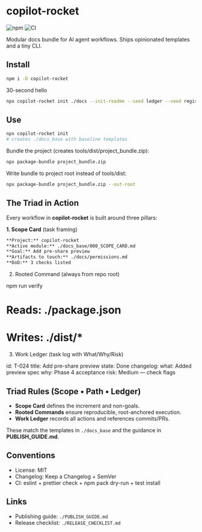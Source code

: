 # copilot-rocket

![npm](https://img.shields.io/npm/v/copilot-rocket.svg)
![CI](https://img.shields.io/github/actions/workflow/status/6hostsRus/copilot_rocket/ci.yml?branch=main)

Modular docs bundle for AI agent workflows. Ships opinionated templates and a tiny CLI.

## Install

```sh
npm i -D copilot-rocket
```

30-second hello

```sh
npx copilot-rocket init ./docs --init-readme --seed ledger --seed registry
```

## Use

```sh
npx copilot-rocket init
# creates ./docs_base with baseline templates
```

Bundle the project (creates tools/dist/project_bundle.zip):

```sh
npx package-bundle project_bundle.zip
```

Write bundle to project root instead of tools/dist:

```sh
npx package-bundle project_bundle.zip --out-root
```

## The Triad in Action

Every workflow in **copilot-rocket** is built around three pillars:

**1. Scope Card** (task framing)

```markdown
**Project:** copilot-rocket
**Active module:** ./docs_base/000_SCOPE_CARD.md
**Goal:** Add pre-share preview
**Artifacts to touch:** ./docs/permissions.md
**DoD:** 3 checks listed
```

2. Rooted Command (always from repo root)

npm run verify

# Reads: ./package.json

# Writes: ./dist/\*

3. Work Ledger (task log with What/Why/Risk)

id: T-024
title: Add pre-share preview
state: Done
changelog:
what: Added preview spec
why: Phase 4 acceptance
risk: Medium — check flags

## Triad Rules (Scope • Path • Ledger)

- **Scope Card** defines the increment and non-goals.
- **Rooted Commands** ensure reproducible, root-anchored execution.
- **Work Ledger** records all actions and references commits/PRs.

These match the templates in `./docs_base` and the guidance in **PUBLISH_GUIDE.md**.

## Conventions

- License: MIT
- Changelog: Keep a Changelog + SemVer
- CI: eslint + prettier check + npm pack dry-run + test install

## Links

- Publishing guide: `./PUBLISH_GUIDE.md`
- Release checklist: `./RELEASE_CHECKLIST.md`
